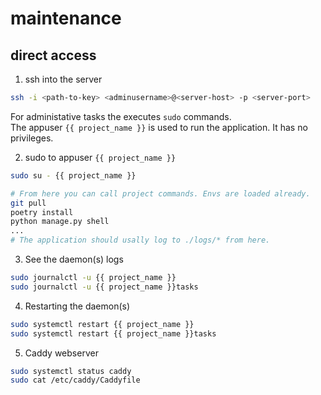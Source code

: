 # maintenance

## direct access

1. ssh into the server

```bash
ssh -i <path-to-key> <adminusername>@<server-host> -p <server-port>
```

For administative tasks the <adminusername> executes `sudo` commands.  
The appuser `{{ project_name }}` is used to run the application. It has no privileges.

2. sudo to appuser `{{ project_name }}`

```bash
sudo su - {{ project_name }}

# From here you can call project commands. Envs are loaded already.
git pull
poetry install
python manage.py shell
...
# The application should usally log to ./logs/* from here.
```

3. See the daemon(s) logs

```bash
sudo journalctl -u {{ project_name }}
sudo journalctl -u {{ project_name }}tasks
```

4. Restarting the daemon(s)

```bash
sudo systemctl restart {{ project_name }}
sudo systemctl restart {{ project_name }}tasks
```

5. Caddy webserver

```bash
sudo systemctl status caddy
sudo cat /etc/caddy/Caddyfile
```
